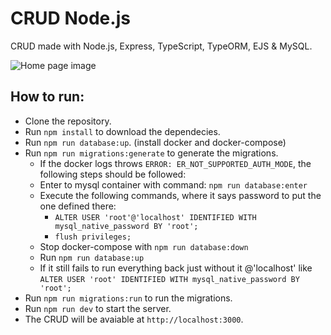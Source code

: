 # CRUD Node.js
CRUD made with Node.js, Express, TypeScript, TypeORM, EJS &amp; MySQL.

![Home page image](https://github.com/sinvalbsneto/crud_nodejs/blob/main/public/img/home.png)

## How to run:
- Clone the repository.
- Run `npm install` to download the dependecies.
- Run `npm run database:up`. (install docker and docker-compose)
- Run `npm run migrations:generate` to generate the migrations.
  - If the docker logs throws `ERROR: ER_NOT_SUPPORTED_AUTH_MODE`, the following steps should be followed:
  - Enter to mysql container with command: `npm run database:enter`
  - Execute the following commands, where it says password to put the one defined there:
    - `ALTER USER 'root'@'localhost' IDENTIFIED WITH mysql_native_password BY 'root';`
    - `flush privileges;`
  - Stop docker-compose with `npm run database:down`
  - Run `npm run database:up`
  - If it still fails to run everything back just without it @'localhost' like `ALTER USER 'root' IDENTIFIED WITH mysql_native_password BY 'root';`
- Run `npm run migrations:run` to run the migrations.
- Run `npm run dev` to start the server.
- The CRUD will be avaiable at `http://localhost:3000`.
